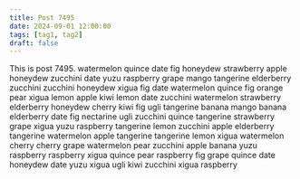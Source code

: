 ```yaml
---
title: Post 7495
date: 2024-09-01 12:00:00
tags: [tag1, tag2]
draft: false
---
```

This is post 7495.
watermelon
quince
date
fig
honeydew
strawberry
apple
honeydew
zucchini
date
yuzu
raspberry
grape
mango
tangerine
elderberry
zucchini
zucchini
honeydew
xigua
fig
date
watermelon
quince
fig
orange
pear
xigua
lemon
apple
kiwi
lemon
date
zucchini
watermelon
strawberry
elderberry
honeydew
cherry
kiwi
fig
ugli
tangerine
banana
mango
banana
elderberry
date
fig
nectarine
ugli
zucchini
quince
tangerine
strawberry
grape
xigua
yuzu
raspberry
tangerine
lemon
zucchini
apple
elderberry
tangerine
watermelon
apple
tangerine
tangerine
lemon
xigua
watermelon
cherry
cherry
grape
watermelon
pear
zucchini
apple
banana
yuzu
raspberry
raspberry
xigua
quince
pear
raspberry
fig
grape
quince
date
honeydew
date
yuzu
xigua
ugli
kiwi
zucchini
xigua
raspberry
